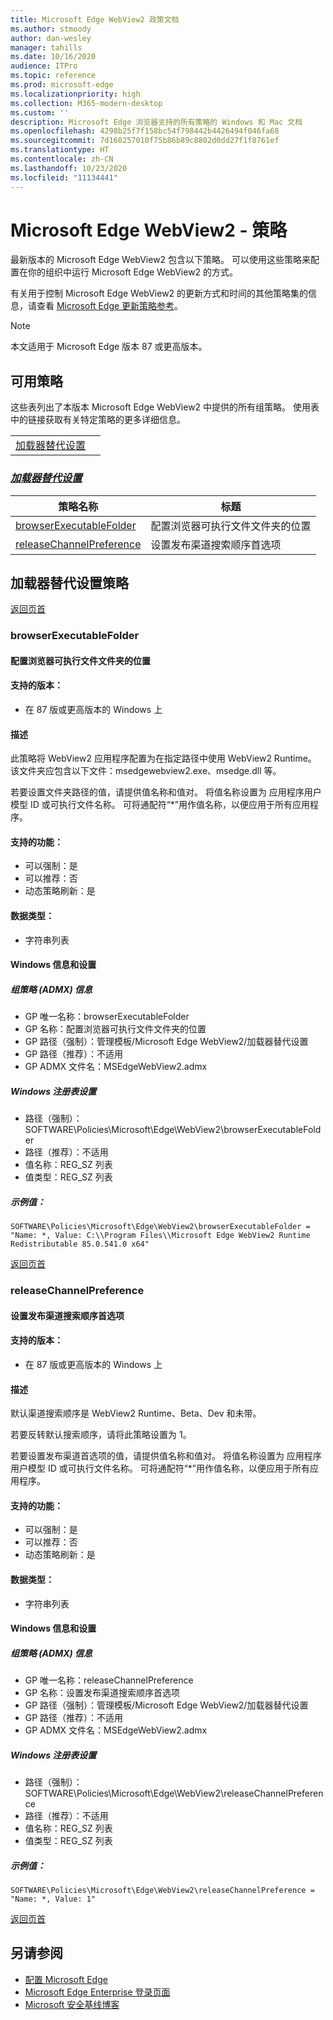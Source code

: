 ```yaml
---
title: Microsoft Edge WebView2 政策文档
ms.author: stmoody
author: dan-wesley
manager: tahills
ms.date: 10/16/2020
audience: ITPro
ms.topic: reference
ms.prod: microsoft-edge
ms.localizationpriority: high
ms.collection: M365-modern-desktop
ms.custom: ''
description: Microsoft Edge 浏览器支持的所有策略的 Windows 和 Mac 文档
ms.openlocfilehash: 4298b25f7f158bc54f798442b4426494f046fa68
ms.sourcegitcommit: 7d160257010f75b86b89c8802d0dd27f1f8761ef
ms.translationtype: HT
ms.contentlocale: zh-CN
ms.lasthandoff: 10/23/2020
ms.locfileid: "11134441"
---
```

# Microsoft Edge WebView2 - 策略

最新版本的 Microsoft Edge WebView2 包含以下策略。 可以使用这些策略来配置在你的组织中运行 Microsoft Edge WebView2 的方式。

有关用于控制 Microsoft Edge WebView2 的更新方式和时间的其他策略集的信息，请查看 [Microsoft Edge 更新策略参考](microsoft-edge-update-policies.md)。


> [!NOTE]
> 本文适用于 Microsoft Edge 版本 87 或更高版本。

## 可用策略

这些表列出了本版本 Microsoft Edge WebView2 中提供的所有组策略。 使用表中的链接获取有关特定策略的更多详细信息。

|||
|-|-|
|[加载器替代设置](#loader-override-settings)|

### [*加载器替代设置*](#loader-override-settings-policies)

|策略名称|标题|
|-|-|
|[browserExecutableFolder](#browserexecutablefolder)|配置浏览器可执行文件文件夹的位置|
|[releaseChannelPreference](#releasechannelpreference)|设置发布渠道搜索顺序首选项|




  ## 加载器替代设置策略

  [返回页首](#microsoft-edge-webview2---policies)

  ### browserExecutableFolder

  #### 配置浏览器可执行文件文件夹的位置

  
  
  #### 支持的版本：

  - 在 87 版或更高版本的 Windows 上

  #### 描述

  此策略将 WebView2 应用程序配置为在指定路径中使用 WebView2 Runtime。 该文件夹应包含以下文件：msedgewebview2.exe、msedge.dll 等。

若要设置文件夹路径的值，请提供值名称和值对。 将值名称设置为 应用程序用户模型 ID 或可执行文件名称。 可将通配符“*”用作值名称，以便应用于所有应用程序。

  #### 支持的功能：

  - 可以强制：是
  - 可以推荐：否
  - 动态策略刷新：是

  #### 数据类型：

  - 字符串列表

  #### Windows 信息和设置

  ##### 组策略 (ADMX) 信息

  - GP 唯一名称：browserExecutableFolder
  - GP 名称：配置浏览器可执行文件文件夹的位置
  - GP 路径（强制）：管理模板/Microsoft Edge WebView2/加载器替代设置
  - GP 路径（推荐）：不适用
  - GP ADMX 文件名：MSEdgeWebView2.admx

  ##### Windows 注册表设置

  - 路径（强制）：SOFTWARE\Policies\Microsoft\Edge\WebView2\browserExecutableFolder
  - 路径（推荐）：不适用
  - 值名称：REG_SZ 列表
  - 值类型：REG_SZ 列表

  ##### 示例值：

```
SOFTWARE\Policies\Microsoft\Edge\WebView2\browserExecutableFolder = "Name: *, Value: C:\\Program Files\\Microsoft Edge WebView2 Runtime Redistributable 85.0.541.0 x64"

```

  

  [返回页首](#microsoft-edge-webview2---policies)

  ### releaseChannelPreference

  #### 设置发布渠道搜索顺序首选项

  
  
  #### 支持的版本：

  - 在 87 版或更高版本的 Windows 上

  #### 描述

  默认渠道搜索顺序是 WebView2 Runtime、Beta、Dev 和未带。

若要反转默认搜索顺序，请将此策略设置为 1。

若要设置发布渠道首选项的值，请提供值名称和值对。 将值名称设置为 应用程序用户模型 ID 或可执行文件名称。 可将通配符“*”用作值名称，以便应用于所有应用程序。

  #### 支持的功能：

  - 可以强制：是
  - 可以推荐：否
  - 动态策略刷新：是

  #### 数据类型：

  - 字符串列表

  #### Windows 信息和设置

  ##### 组策略 (ADMX) 信息

  - GP 唯一名称：releaseChannelPreference
  - GP 名称：设置发布渠道搜索顺序首选项
  - GP 路径（强制）：管理模板/Microsoft Edge WebView2/加载器替代设置
  - GP 路径（推荐）：不适用
  - GP ADMX 文件名：MSEdgeWebView2.admx

  ##### Windows 注册表设置

  - 路径（强制）：SOFTWARE\Policies\Microsoft\Edge\WebView2\releaseChannelPreference
  - 路径（推荐）：不适用
  - 值名称：REG_SZ 列表
  - 值类型：REG_SZ 列表

  ##### 示例值：

```
SOFTWARE\Policies\Microsoft\Edge\WebView2\releaseChannelPreference = "Name: *, Value: 1"

```

  

  [返回页首](#microsoft-edge-webview2---policies)


## 另请参阅

- [配置 Microsoft Edge](configure-microsoft-edge.md)
- [Microsoft Edge Enterprise 登录页面](https://aka.ms/EdgeEnterprise)
- [Microsoft 安全基线博客](https://techcommunity.microsoft.com/t5/microsoft-security-baselines/bg-p/Microsoft-Security-Baselines)